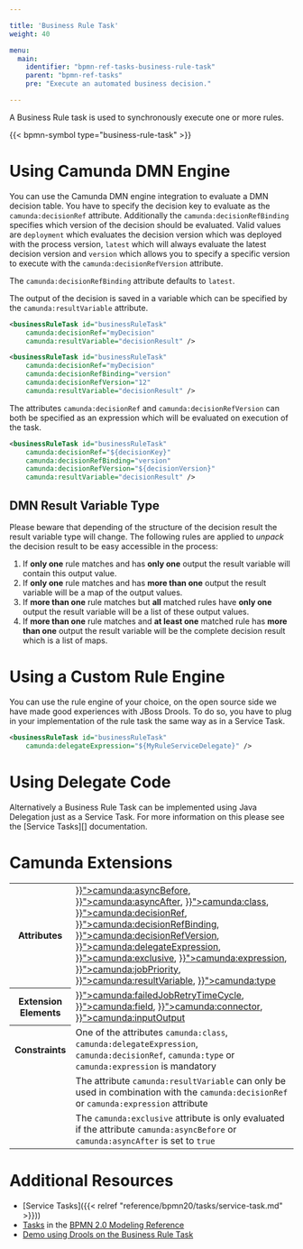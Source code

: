 ```yaml
---

title: 'Business Rule Task'
weight: 40

menu:
  main:
    identifier: "bpmn-ref-tasks-business-rule-task"
    parent: "bpmn-ref-tasks"
    pre: "Execute an automated business decision."

---
```


A Business Rule task is used to synchronously execute one or more rules.

{{< bpmn-symbol type="business-rule-task" >}}


# Using Camunda DMN Engine

You can use the Camunda DMN engine integration to evaluate a DMN decision table. You have
to specify the decision key to evaluate as the `camunda:decisionRef` attribute. Additionally
the `camunda:decisionRefBinding` specifies which version of the decision should be evaluated.
Valid values are `deployment` which evaluates the decision version which was deployed with the process
version, `latest` which will always evaluate the latest decision version and `version` which
allows you to specify a specific version to execute with the `camunda:decisionRefVersion` attribute.

The `camunda:decisionRefBinding` attribute defaults to `latest`.

The output of the decision is saved in a variable which can be specified by the `camunda:resultVariable`
attribute.

```xml
<businessRuleTask id="businessRuleTask"
    camunda:decisionRef="myDecision"
    camunda:resultVariable="decisionResult" />
```

```xml
<businessRuleTask id="businessRuleTask"
    camunda:decisionRef="myDecision"
    camunda:decisionRefBinding="version"
    camunda:decisionRefVersion="12"
    camunda:resultVariable="decisionResult" />
```

The attributes `camunda:decisionRef` and `camunda:decisionRefVersion` can both be specified as
an expression which will be evaluated on execution of the task.

```xml
<businessRuleTask id="businessRuleTask"
    camunda:decisionRef="${decisionKey}"
    camunda:decisionRefBinding="version"
    camunda:decisionRefVersion="${decisionVersion}"
    camunda:resultVariable="decisionResult" />
```

## DMN Result Variable Type

Please beware that depending of the structure of the decision result the result
variable type will change. The following rules are applied to *unpack* the
decision result to be easy accessible in the process:

1. If **only one** rule matches and has **only one** output the result variable will
   contain this output value.
2. If **only one** rule matches and has **more than one** output the result variable
   will be a map of the output values.
3. If **more than one** rule matches but **all** matched rules have **only one** output the
   result variable will be a list of these output values.
4. If **more than one** rule matches and **at least one** matched rule has **more than one** output
   the result variable will be the complete decision result which is a list of
   maps.


# Using a Custom Rule Engine

You can use the rule engine of your choice, on the open source side we have
made good experiences with JBoss Drools. To do so, you have to plug in your
implementation of the rule task the same way as in a Service Task.

```xml
<businessRuleTask id="businessRuleTask"
    camunda:delegateExpression="${MyRuleServiceDelegate}" />
```


# Using Delegate Code

Alternatively a Business Rule Task can be implemented using Java Delegation just as a Service Task. For more
information on this please see the [Service Tasks][] documentation.


# Camunda Extensions

<table class="table table-striped">
  <tr>
    <th>Attributes</th>
    <td>
      <a href="{{< relref "reference/bpmn20/custom-extensions/extension-attributes.md#asyncbefore" >}}">camunda:asyncBefore</a>,
      <a href="{{< relref "reference/bpmn20/custom-extensions/extension-attributes.md#asyncafter" >}}">camunda:asyncAfter</a>,
      <a href="{{< relref "reference/bpmn20/custom-extensions/extension-attributes.md#class" >}}">camunda:class</a>,
      <a href="{{< relref "reference/bpmn20/custom-extensions/extension-attributes.md#decisionref" >}}">camunda:decisionRef</a>,
      <a href="{{< relref "reference/bpmn20/custom-extensions/extension-attributes.md#decisionrefbinding" >}}">camunda:decisionRefBinding</a>,
      <a href="{{< relref "reference/bpmn20/custom-extensions/extension-attributes.md#decisionrefversion" >}}">camunda:decisionRefVersion</a>,
      <a href="{{< relref "reference/bpmn20/custom-extensions/extension-attributes.md#delegateexpression" >}}">camunda:delegateExpression</a>,
      <a href="{{< relref "reference/bpmn20/custom-extensions/extension-attributes.md#exclusive" >}}">camunda:exclusive</a>,
      <a href="{{< relref "reference/bpmn20/custom-extensions/extension-attributes.md#expression" >}}">camunda:expression</a>,
      <a href="{{< relref "reference/bpmn20/custom-extensions/extension-attributes.md#jobpriority" >}}">camunda:jobPriority</a>,
      <a href="{{< relref "reference/bpmn20/custom-extensions/extension-attributes.md#resultvariable" >}}">camunda:resultVariable</a>,
      <a href="{{< relref "reference/bpmn20/custom-extensions/extension-attributes.md#type" >}}">camunda:type</a>
    </td>
  </tr>
  <tr>
    <th>Extension Elements</th>
    <td>
      <a href="{{< relref "reference/bpmn20/custom-extensions/extension-elements.md#failedjobretrytimecycle" >}}">camunda:failedJobRetryTimeCycle</a>,
      <a href="{{< relref "reference/bpmn20/custom-extensions/extension-elements.md#field" >}}">camunda:field</a>,
      <a href="{{< relref "reference/bpmn20/custom-extensions/extension-elements.md#connector" >}}">camunda:connector</a>,
      <a href="{{< relref "reference/bpmn20/custom-extensions/extension-elements.md#inputoutput" >}}">camunda:inputOutput</a>
    </td>
  </tr>
  <tr>
    <th>Constraints</th>
    <td>
      One of the attributes <code>camunda:class</code>, <code>camunda:delegateExpression</code>, <code>camunda:decisionRef</code>,
      <code>camunda:type</code> or <code>camunda:expression</code> is mandatory
    </td>
  </tr>
  <tr>
    <td></td>
    <td>
      The attribute <code>camunda:resultVariable</code> can only be used in combination with the
      <code>camunda:decisionRef</code> or <code>camunda:expression</code> attribute
    </td>
  </tr>
  <tr>
    <td></td>
    <td>
      The <code>camunda:exclusive</code> attribute is only evaluated if the attribute
      <code>camunda:asyncBefore</code> or <code>camunda:asyncAfter</code> is set to <code>true</code>
    </td>
  </tr>
</table>


# Additional Resources

* [Service Tasks]({{< relref "reference/bpmn20/tasks/service-task.md" >}}))
* [Tasks](http://camunda.org/bpmn/reference.html#activities-task) in the [BPMN 2.0 Modeling Reference](http://camunda.org/bpmn/reference.html)
* [Demo using Drools on the Business Rule Task](https://github.com/camunda/camunda-consulting/tree/master/showcases/order-confirmation-rules)
